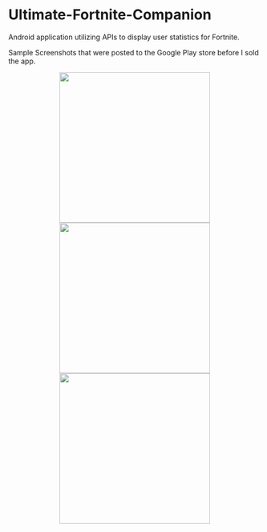 # Ultimate-Fortnite-Companion
Android application utilizing APIs to display user statistics for Fortnite.

Sample Screenshots that were posted to the Google Play store before I sold the app. 
<p align="center">
  <img src="https://github.com/BenRaymon/Ultimate-Fortnite-Companion/blob/master/Graphics/New%20Screenshots/NewDesign.png?raw=true" width="300" >
  
  <img src="https://github.com/BenRaymon/Ultimate-Fortnite-Companion/blob/master/Graphics/New%20Screenshots/Compare.png?raw=true" width="300" >
  
  <img src="https://github.com/BenRaymon/Ultimate-Fortnite-Companion/blob/master/Graphics/New%20Screenshots/ItemShop.png?raw=true" width="300" >
  
</p>
